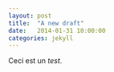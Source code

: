 ```yaml
---
layout: post
title:  "A new draft"
date:   2014-01-31 10:00:00
categories: jekyll
---
```


Ceci est un *test*.
